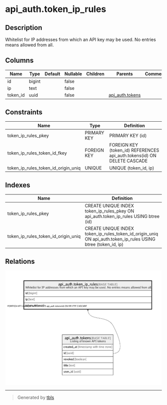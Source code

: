 # api_auth.token_ip_rules

## Description

Whitelist for IP addresses from which an API key may be used. No entries means allowed from all.

## Columns

| Name | Type | Default | Nullable | Children | Parents | Comment |
| ---- | ---- | ------- | -------- | -------- | ------- | ------- |
| id | bigint |  | false |  |  |  |
| ip | text |  | false |  |  |  |
| token_id | uuid |  | false |  | [api_auth.tokens](api_auth.tokens.md) |  |

## Constraints

| Name | Type | Definition |
| ---- | ---- | ---------- |
| token_ip_rules_pkey | PRIMARY KEY | PRIMARY KEY (id) |
| token_ip_rules_token_id_fkey | FOREIGN KEY | FOREIGN KEY (token_id) REFERENCES api_auth.tokens(id) ON DELETE CASCADE |
| token_ip_rules_token_id_origin_uniq | UNIQUE | UNIQUE (token_id, ip) |

## Indexes

| Name | Definition |
| ---- | ---------- |
| token_ip_rules_pkey | CREATE UNIQUE INDEX token_ip_rules_pkey ON api_auth.token_ip_rules USING btree (id) |
| token_ip_rules_token_id_origin_uniq | CREATE UNIQUE INDEX token_ip_rules_token_id_origin_uniq ON api_auth.token_ip_rules USING btree (token_id, ip) |

## Relations

![er](api_auth.token_ip_rules.png)

---

> Generated by [tbls](https://github.com/k1LoW/tbls)

